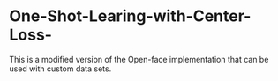 # One-Shot-Learing-with-Center-Loss-
This is a modified version of the Open-face implementation that can be used with custom data sets.
